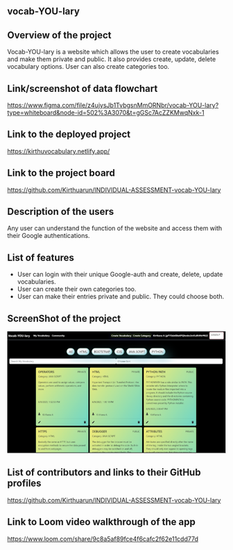 ## vocab-YOU-lary

## Overview of the project
Vocab-YOU-lary is a website which allows the user to create vocabularies and make them private and public. It also provides create, update, delete vocabulary options. User can also create categories too. 

## Link/screenshot of data flowchart
<https://www.figma.com/file/z4ujysJb1TvbgsnMmORNbr/vocab-YOU-lary?type=whiteboard&node-id=502%3A3070&t=gGSc7AcZZKMwqNxk-1>

## Link to the deployed project
<https://kirthuvocabulary.netlify.app/>


## Link to the project board
<https://github.com/Kirthuarun/INDIVIDUAL-ASSESSMENT-vocab-YOU-lary>


## Description of the users
Any user can understand the function of the website and access them with their Google authentications. 

## List of features
* User can login with their unique Google-auth and create, delete, update vocabularies.
* User can create their own categories too.
* User can make their entries private and public. They could choose both.

## ScreenShot of the project
![Screenshot](VocabprojectScreenshot.png)


## List of contributors and links to their GitHub profiles
<https://github.com/Kirthuarun/INDIVIDUAL-ASSESSMENT-vocab-YOU-lary>

## Link to Loom video walkthrough of the app
<https://www.loom.com/share/9c8a5af89fce4f6cafc2f62e11cdd77d>